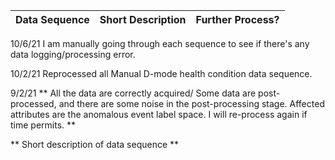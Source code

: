| Data Sequence  | Short Description | Further Process? |
| ------------- | ------------- |  ------------- |


10/6/21
I am manually going through each sequence to see if there's any data logging/processing error.

10/2/21
Reprocessed all Manual D-mode health condition data sequence.

9/2/21
** All the data are correctly acquired/ Some data are post-processed, and there are some noise in the post-processing stage. Affected attributes are the anomalous event label space. I will re-process again if time permits. **


** Short description of data sequence **

